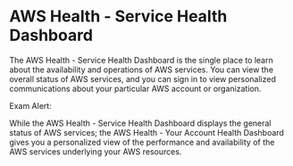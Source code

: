 # AWS Health - Service Health Dashboard

The AWS Health - Service Health Dashboard is the single place to learn about the availability and operations of AWS services. You can view the overall status of AWS services, and you can sign in to view personalized communications about your particular AWS account or organization.

Exam Alert:

While the AWS Health - Service Health Dashboard displays the general status of AWS services; the AWS Health - Your Account Health Dashboard gives you a personalized view of the performance and availability of the AWS services underlying your AWS resources.
